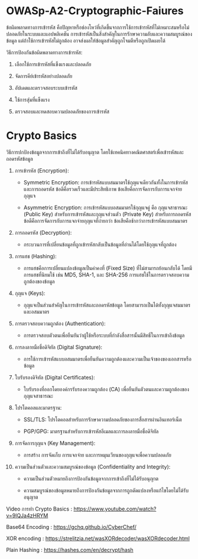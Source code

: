 # OWASp-A2-Cryptographic-Faiures

 ข้อผิดพลาดทางการเข้ารหัส คือปัญหาหรือช่องโหว่ที่เกิดขึ้นจากการใช้การเข้ารหัสที่ไม่เหมาะสมหรือไม่ปลอดภัยในระบบและแอปพลิเคชัน การเข้ารหัสเป็นสิ่งสำคัญในการรักษาความลับและความสมบูรณ์ของข้อมูล แต่ถ้าใช้การเข้ารหัสไม่ถูกต้อง อาจส่งผลให้ข้อมูลสำคัญถูกโจมตีหรือถูกเปิดเผยได้

วิธีการป้องกันข้อผิดพลาดทางการเข้ารหัส:

1.  เลือกใช้การเข้ารหัสที่แข็งแรงและปลอดภัย

2.  จัดการคีย์เข้ารหัสอย่างปลอดภัย

3.  อัปเดตและตรวจสอบระบบเข้ารหัส

4.  ใช้การสุ่มที่แข็งแรง

5.  ตรวจสอบและทดสอบความปลอดภัยของการเข้ารหัส

# Crypto Basics

วิธีการปกป้องข้อมูลจากการเข้าถึงที่ไม่ได้รับอนุญาต โดยใช้เทคนิคทางคณิตศาสตร์เพื่อเข้ารหัสและถอดรหัสข้อมูล

1.  การเข้ารหัส (Encryption):

       -  Symmetric Encryption: การเข้ารหัสแบบสมมาตรใช้กุญแจเดียวกันทั้งในการเข้ารหัสและการถอดรหัส ข้อดีคือรวดเร็วและมีประสิทธิภาพ ข้อเสียคือการจัดการกับการแจกจ่ายกุญแจ

       -  Asymmetric Encryption: การเข้ารหัสแบบอสมมาตรใช้กุญแจคู่ คือ กุญแจสาธารณะ (Public Key) สำหรับการเข้ารหัสและกุญแจส่วนตัว (Private Key) สำหรับการถอดรหัส ข้อดีคือการจัดการกับการแจกจ่ายกุญแจที่ง่ายกว่า ข้อเสียคือช้ากว่าการเข้ารหัสแบบสมมาตร

2.  การถอดรหัส (Decryption):

       -  กระบวนการที่เปลี่ยนข้อมูลที่ถูกเข้ารหัสกลับเป็นข้อมูลที่อ่านได้โดยใช้กุญแจที่ถูกต้อง
  
3.  การแฮช (Hashing):

       -  การแฮชคือการเปลี่ยนแปลงข้อมูลเป็นค่าคงที่ (Fixed Size) ที่ไม่สามารถย้อนกลับได้ โดยมีการแฮชที่นิยมใช้ เช่น MD5, SHA-1, และ SHA-256 การแฮชใช้ในการตรวจสอบความถูกต้องของข้อมูล

4.  กุญแจ (Keys):

       -  กุญแจเป็นส่วนสำคัญในการเข้ารหัสและถอดรหัสข้อมูล โดยสามารถเป็นได้ทั้งกุญแจสมมาตรและอสมมาตร
  
5.  การตรวจสอบความถูกต้อง (Authentication):

       -  การตรวจสอบตัวตนเพื่อยืนยันว่าผู้ใช้หรือระบบที่กำลังสื่อสารนั้นมีสิทธิ์ในการเข้าถึงข้อมูล
  
6.  การลงลายมือชื่อดิจิทัล (Digital Signature):

       -  การใช้การเข้ารหัสแบบอสมมาตรเพื่อยืนยันความถูกต้องและความเป็นเจ้าของของเอกสารหรือข้อมูล
  
7.  ใบรับรองดิจิทัล (Digital Certificates):

       -  ใบรับรองที่ออกโดยองค์กรรับรองความถูกต้อง (CA) เพื่อยืนยันตัวตนและความถูกต้องของกุญแจสาธารณะ
  
8.  โปรโตคอลและมาตรฐาน:

       -  SSL/TLS: โปรโตคอลสำหรับการรักษาความปลอดภัยของการสื่อสารผ่านอินเทอร์เน็ต
  
       -  PGP/GPG: มาตรฐานสำหรับการเข้ารหัสอีเมลและการลงลายมือชื่อดิจิทัล

9.  การจัดการกุญแจ (Key Management):

       -  การสร้าง การจัดเก็บ การแจกจ่าย และการหมุนเวียนของกุญแจเพื่อความปลอดภัย
  
10.  ความเป็นส่วนตัวและความสมบูรณ์ของข้อมูล (Confidentiality and Integrity):

       -  ความเป็นส่วนตัวหมายถึงการป้องกันข้อมูลจากการเข้าถึงที่ไม่ได้รับอนุญาต
   
       -  ความสมบูรณ์ของข้อมูลหมายถึงการป้องกันข้อมูลจากการถูกดัดแปลงหรือแก้ไขโดยไม่ได้รับอนุญาต


Video การทำ Crypto Basics : https://www.youtube.com/watch?v=9lQJa4zHRYM

Base64 Encoding : https://gchq.github.io/CyberChef/

XOR encoding : https://strelitzia.net/wasXORdecoder/wasXORdecoder.html

Plain Hashing : https://hashes.com/en/decrypt/hash
